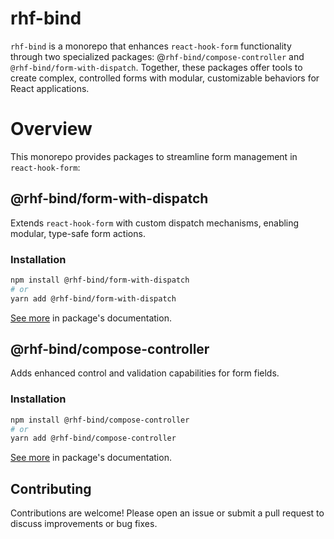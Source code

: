 # rhf-bind

`rhf-bind` is a monorepo that enhances `react-hook-form` functionality through two specialized packages: @`rhf-bind/compose-controller` and `@rhf-bind/form-with-dispatch`. Together, these packages offer tools to create complex, controlled forms with modular, customizable behaviors for React applications.

# Overview

This monorepo provides packages to streamline form management in `react-hook-form`:

## @rhf-bind/form-with-dispatch

Extends `react-hook-form` with custom dispatch mechanisms, enabling modular, type-safe form actions.

### Installation

```bash
npm install @rhf-bind/form-with-dispatch
# or
yarn add @rhf-bind/form-with-dispatch
```

[See more](packages/form-with-dispatch/README.md) in package's documentation.

## @rhf-bind/compose-controller

Adds enhanced control and validation capabilities for form fields.

### Installation

```bash
npm install @rhf-bind/compose-controller
# or
yarn add @rhf-bind/compose-controller
```

[See more](packages/compose-controller/README.md) in package's documentation.

## Contributing

Contributions are welcome! Please open an issue or submit a pull request to discuss improvements or bug fixes.
